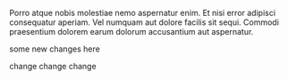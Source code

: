 Porro atque nobis molestiae nemo aspernatur enim. Et nisi error adipisci consequatur aperiam. Vel numquam aut dolore facilis sit sequi. Commodi praesentium dolorem earum dolorum accusantium aut aspernatur.

some new changes here

change change change
